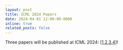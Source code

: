 ```yaml
---
layout: post
title: ICML 2024 Papers
date: 2024-04-01 12:00:00-0000
inline: true
related_posts: false
---
```


Three papers will be published at ICML 2024: [<a href="https://timrudner.com/fsmap" target="_blank">1</a>,<a href="https://timrudner.com/m2ib" target="_blank">2</a>,<a href="https://timrudner.com/nos" target="_blank">3</a>,<a href="https://timrudner.com/vicreginfo" target="_blank">4</a>]!